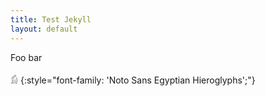 ```yaml
---
title: Test Jekyll
layout: default
---
```

Foo bar

<style>@import url(//fonts.googleapis.com/earlyaccess/notosansegyptianhieroglyphs.css);</style>

𓀁
{:style="font-family: 'Noto Sans Egyptian Hieroglyphs';"}
